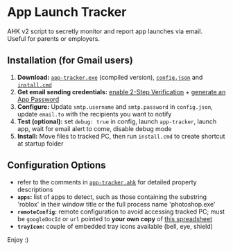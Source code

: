 # App Launch Tracker

AHK v2 script to secretly monitor and report app launches via email.  
Useful for parents or employers.

## Installation (for Gmail users)

1. **Download:** [`app-tracker.exe`](app-tracker.exe) (compiled version), [`config.json`](config.json) and [`install.cmd`](install.cmd)
2. **Get email sending credentials:** [enable 2-Step Verification](https://support.google.com/accounts/answer/185839) + [generate an App Password](https://security.google.com/settings/security/apppasswords)
3. **Configure:** Update `smtp.username` and `smtp.password` in `config.json`, update `email.to` with the recipients you want to notify
4. **Test (optional):** set `debug: true` in config, launch `app-tracker`, launch app, wait for email alert to come, disable debug mode
5. **Install:** Move files to tracked PC, then run `install.cmd` to create shortcut at startup folder

## Configuration Options

-   refer to the comments in [`app-tracker.ahk`](app-tracker.ahk#L16-L36) for detailed property descriptions
-   **`apps`:** list of apps to detect, such as those containing the substring 'roblox' in their window title or the full process name 'photoshop.exe'
-   **`remoteConfig`:** remote configuration to avoid accessing tracked PC; must be `googleDocId` or `url` pointed to **your own copy** of [this spreadsheet](https://docs.google.com/spreadsheets/d/13uh9TW2axb28s9i2lOH9ShnHjEdAqKyGZayvVwDs1CA)
-   **`trayIcon`:** couple of embedded tray icons available (bell, eye, shield)

Enjoy :)
